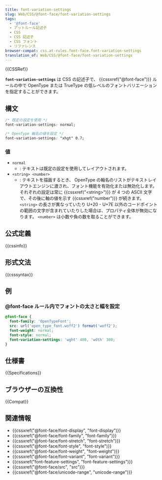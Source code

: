 ```yaml
---
title: font-variation-settings
slug: Web/CSS/@font-face/font-variation-settings
tags:
  - '@font-face'
  - アットルール記述子
  - CSS
  - CSS 記述子
  - CSS フォント
  - リファレンス
browser-compat: css.at-rules.font-face.font-variation-settings
translation_of: Web/CSS/@font-face/font-variation-settings
---
```

{{CSSRef}}

**`font-variation-settings`** は CSS の記述子で、 {{cssxref("@font-face")}} ルールの中で OpenType または TrueType の低レベルのフォントバリエーションを指定することができます。

## 構文

```css
/* 既定の設定を使用 */
font-variation-settings: normal;

/* OpenType 軸名の値を設定 */
font-variation-settings: "xhgt" 0.7;
```

### 値

- `normal`
  - : テキストは既定の設定を使用してレイアウトされます。
- `<string> <number>`
  - : テキストを描画するとき、 OpenType の軸名のリストがテキストレイアウトエンジンに渡され、フォント機能を有効化または無効化します。それぞれの設定は常に {{cssxref("&lt;string&gt;")}} が 4 つの ASCII 文字で、その後に軸の値を示す {{cssxref("number")}} が続きます。 `<string>` の長さが異なっていたり U+20 - U+7E 以外のコードポイントの範囲の文字が含まれていたりした場合は、プロパティ全体が無効になります。 `<number>` は小数や負の数を取ることができます。

## 公式定義

{{cssinfo}}

## 形式文法

{{csssyntax}}

## 例

### @font-face ルール内でフォントの太さと幅を設定

```css
@font-face {
  font-family: 'OpenTypeFont';
  src: url('open_type_font.woff2') format('woff2');
  font-weight: normal;
  font-style: normal;
  font-variation-settings: 'wght' 400, 'wdth' 300;
}
```

## 仕様書

{{Specifications}}

## ブラウザーの互換性

{{Compat}}

## 関連情報

- {{cssxref("@font-face/font-display", "font-display")}}
- {{cssxref("@font-face/font-family", "font-family")}}
- {{cssxref("@font-face/font-stretch", "font-stretch")}}
- {{cssxref("@font-face/font-style", "font-style")}}
- {{cssxref("@font-face/font-weight", "font-weight")}}
- {{cssxref("@font-face/font-variant", "font-variant")}}
- {{cssxref("font-feature-settings", "font-feature-settings")}}
- {{cssxref("@font-face/src", "src")}}
- {{cssxref("@font-face/unicode-range", "unicode-range")}}
